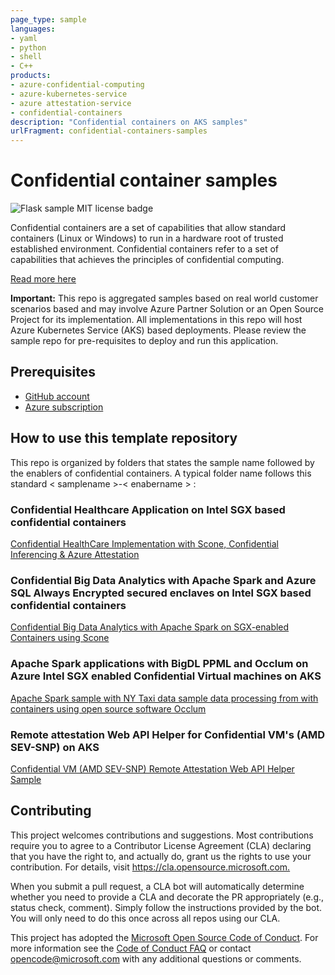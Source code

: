 ```yaml
---
page_type: sample
languages:
- yaml
- python
- shell
- C++
products:
- azure-confidential-computing
- azure-kubernetes-service
- azure attestation-service
- confidential-containers
description: "Confidential containers on AKS samples"
urlFragment: confidential-containers-samples
---
```


# Confidential container samples

![Flask sample MIT license badge](https://img.shields.io/badge/license-MIT-green.svg)

Confidential containers are a set of capabilities that allow standard containers (Linux or Windows) to run in a hardware root of trusted established environment. Confidential containers refer to a set of capabilities that achieves the principles of confidential computing.

[Read more here](http://aka.ms/confidentialcontainers)

**Important:** This repo is aggregated samples based on real world customer scenarios based and may involve Azure Partner Solution or an Open Source Project for its implementation. All implementations in this repo will host Azure Kubernetes Service (AKS) based deployments. Please review the sample repo for pre-requisites to deploy and run this application.

## Prerequisites

- [GitHub account](https://github.com/join)
- [Azure subscription](https://azure.microsoft.com/free/)

## How to use this template repository

This repo is organized by folders that states the sample name followed by the enablers of confidential containers. A typical folder name follows this standard < samplename >-< enabername > :

### Confidential Healthcare Application on Intel SGX based confidential containers

[Confidential HealthCare Implementation with Scone, Confidential Inferencing & Azure Attestation](confidential-healthcare-scone-confinf-onnx/README.md)

### Confidential Big Data Analytics with Apache Spark and Azure SQL Always Encrypted secured enclaves on Intel SGX based confidential containers

[Confidential Big Data Analytics with Apache Spark on SGX-enabled Containers using Scone](confidential-big-data-spark/README.md)

### Apache Spark applications with BigDL PPML and Occlum on Azure Intel SGX enabled Confidential Virtual machines on AKS

[Apache Spark sample with NY Taxi data sample data processing from with containers using open source software Occlum](confidential-bigdl-spark/README.md)

### Remote attestation Web API Helper for Confidential VM's (AMD SEV-SNP) on AKS

[Confidential VM (AMD SEV-SNP) Remote Attestation Web API Helper Sample](cvm-python-app-remoteattest/readme.md)

## Contributing

This project welcomes contributions and suggestions.  Most contributions require you to agree to a
Contributor License Agreement (CLA) declaring that you have the right to, and actually do, grant us
the rights to use your contribution. For details, visit <https://cla.opensource.microsoft.com.>

When you submit a pull request, a CLA bot will automatically determine whether you need to provide
a CLA and decorate the PR appropriately (e.g., status check, comment). Simply follow the instructions
provided by the bot. You will only need to do this once across all repos using our CLA.

This project has adopted the [Microsoft Open Source Code of Conduct](https://opensource.microsoft.com/codeofconduct/).
For more information see the [Code of Conduct FAQ](https://opensource.microsoft.com/codeofconduct/faq/) or
contact [opencode@microsoft.com](mailto:opencode@microsoft.com) with any additional questions or comments.
